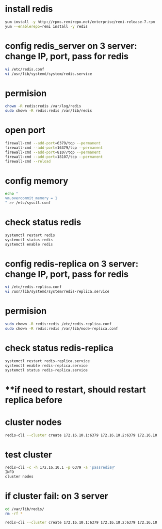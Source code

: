 # install redis
```bash
yum install -y http://rpms.remirepo.net/enterprise/remi-release-7.rpm
yum --enablerepo=remi install -y redis
```
# config redis_server on 3 server: change IP, port, pass for redis
```bash
vi /etc/redis.conf
vi /usr/lib/systemd/system/redis.service
```
# permision
```bash
chown -R redis:redis /var/log/redis
sudo chown -R redis:redis /var/lib/redis
```
# open port
```bash
firewall-cmd --add-port=6379/tcp --permanent
firewall-cmd --add-port=16379/tcp --permanent
firewall-cmd --add-port=8107/tcp --permanent
firewall-cmd --add-port=18107/tcp --permanent
firewall-cmd --reload
```
# config memory
```bash
echo "
vm.overcommit_memory = 1
" >> /etc/sysctl.conf
```
# check status redis
```bash
systemctl restart redis
systemctl status redis
systemctl enable redis
```
# config redis-replica on 3 server: change IP, port, pass for redis
```bash
vi /etc/redis-replica.conf
vi /usr/lib/systemd/system/redis-replica.service
```
# permision
```bash
sudo chown -R redis:redis /etc/redis-replica.conf
sudo chown -R redis:redis /var/lib/node-replica.conf
```
# check status redis-replica
```bash
systemctl restart redis-replica.service
systemctl enable redis-replica.service
systemctl status redis-replica.service
```
# **if need to restart, should restart replica before

# cluster nodes
```bash
redis-cli --cluster create 172.16.10.1:6379 172.16.10.2:6379 172.16.10.3:6379 172.16.10.1:8107 172.16.10.2:8107 172.16.10.3:8107 --cluster-replicas 1 -a 'passredis@'
```
# test cluster
```bash
redis-cli -c -h 172.16.10.1 -p 6379 -a 'passredis@'
INFO
cluster nodes
```
# if cluster fail: on 3 server
```bash 
cd /var/lib/redis/
rm -rf *

redis-cli --cluster create 172.16.10.1:6379 172.16.10.2:6379 172.16.10.3:6379 172.16.10.1:8107 172.16.10.2:8107 172.16.10.3:8107 --cluster-replicas 1 -a 'passredis@'
```